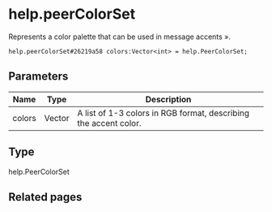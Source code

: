 # help.peerColorSet
Represents a color palette that can be used in message accents ».

```
help.peerColorSet#26219a58 colors:Vector<int> = help.PeerColorSet;
```

## Parameters
| Name | Type | Description |
| ---- | :----: | ----------- |
| colors | Vector<int> | A list of 1-3 colors in RGB format, describing the accent color. |


## Type
help.PeerColorSet

## Related pages
